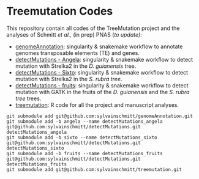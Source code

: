 # Treemutation Codes

 This repository contain all codes of the TreeMutation project and the analyses of Schmitt *et al.,* (in prep) PNAS (*to update)*:

* [genomeAnnotation](https://github.com/sylvainschmitt/genomeAnnotation/tree/c0493f536ab7d6915d9eed68a4288dc98a34112d): singularity & snakemake workflow to annotate genomes transposable elements (TE) and genes.
* [detectMutations - Angela](https://github.com/sylvainschmitt/detectMutations/tree/622498154103daccd6795b55362c1d88ca546303): singularity & snakemake workflow to detect mutation with Strelka2 in the *D. guianensis* tree.
* [detectMutations - Sixto](https://github.com/sylvainschmitt/detectMutations/tree/797b07d0757d77347ad9eca11532dab87baa2922): singularity & snakemake workflow to detect mutation with Strelka2 in the *S. rubra tree*.
* [detectMutations - fruits](https://github.com/sylvainschmitt/detectMutations/tree/252323eab5fbf994e09e11579338d462b2b5c707): singularity & snakemake workflow to detect mutation with GATK in the fruits of the *D. guianensis* and the *S. rubra tree* trees.
* [treemutation](https://github.com/sylvainschmitt/treemutation/tree/fc6a2eeef7b2bb1d178ebfbf3a79652ca13fb9df): R code for all the project and manuscript analyses.

```
git submodule add git@github.com:sylvainschmitt/genomeAnnotation.git
git submodule add -b angela --name detectMutations_angela git@github.com:sylvainschmitt/detectMutations.git detectMutations_angela
git submodule add -b sixto --name detectMutations_sixto git@github.com:sylvainschmitt/detectMutations.git detectMutations_sixto
git submodule add -b fruits --name detectMutations_fruits git@github.com:sylvainschmitt/detectMutations.git detectMutations_fruits
git submodule add git@github.com:sylvainschmitt/treemutation.git
```
